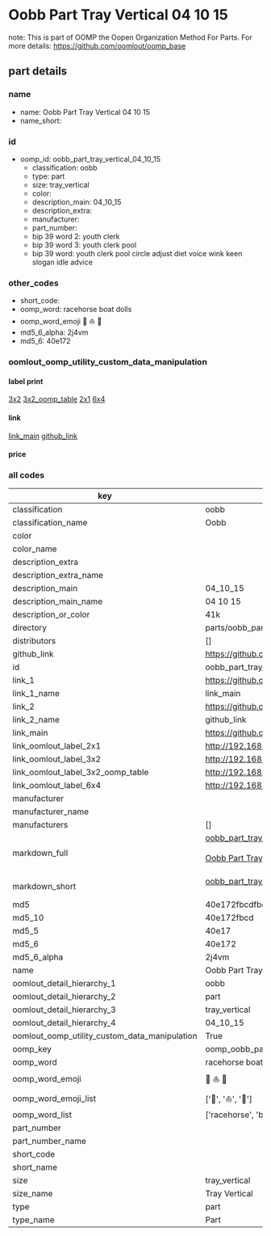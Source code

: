 # Oobb Part Tray Vertical 04 10 15  

note: This is part of OOMP the Oopen Organization Method For Parts. For more details: https://github.com/oomlout/oomp_base

##  part details





### name
* name: Oobb Part Tray Vertical 04 10 15
* name_short: 
### id
* oomp_id: oobb_part_tray_vertical_04_10_15
  * classification: oobb
  * type: part
  * size: tray_vertical
  * color: 
  * description_main: 04_10_15
  * description_extra: 
  * manufacturer: 
  * part_number: 
  * bip 39 word 2: youth clerk
  * bip 39 word 3: youth clerk pool
  * bip 39 word: youth clerk pool circle adjust diet voice wink keen slogan idle advice

### other_codes
* short_code: 
* oomp_word: racehorse boat dolls
* oomp_word_emoji :racehorse: :boat: :dolls:
* md5_6_alpha: 2j4vm
* md5_6: 40e172






### oomlout_oomp_utility_custom_data_manipulation
#### label print
[3x2](http://192.168.1.245:1112/?label=oomp%202j4vm)
[3x2_oomp_table](http://192.168.1.107:1112/?label=oomp%202j4vm)
[2x1](http://192.168.1.242:1112/?label=oomp%202j4vm)
[6x4](http://192.168.1.55:1112/?label=oomp%202j4vm)    

#### link

[link_main](https://github.com/oomlout/oomlout_oomp_current_version_messy/tree/main/parts/oobb_part_tray_vertical_04_10_15) [github_link](https://github.com/oomlout/oomlout_oomp_part_src/tree/main/parts/oobb_part_tray_vertical_04_10_15)                             

#### price







### all codes 
| key | value |  
| --- | --- |  
| classification | oobb |  
| classification_name | Oobb |  
| color |  |  
| color_name |  |  
| description_extra |  |  
| description_extra_name |  |  
| description_main | 04_10_15 |  
| description_main_name | 04 10 15 |  
| description_or_color | 41k |  
| directory | parts/oobb_part_tray_vertical_04_10_15 |  
| distributors | [] |  
| github_link | https://github.com/oomlout/oomlout_oomp_part_src/tree/main/parts/oobb_part_tray_vertical_04_10_15 |  
| id | oobb_part_tray_vertical_04_10_15 |  
| link_1 | https://github.com/oomlout/oomlout_oomp_current_version_messy/tree/main/parts/oobb_part_tray_vertical_04_10_15 |  
| link_1_name | link_main |  
| link_2 | https://github.com/oomlout/oomlout_oomp_part_src/tree/main/parts/oobb_part_tray_vertical_04_10_15 |  
| link_2_name | github_link |  
| link_main | https://github.com/oomlout/oomlout_oomp_current_version_messy/tree/main/parts/oobb_part_tray_vertical_04_10_15 |  
| link_oomlout_label_2x1 | http://192.168.1.242:1112/?label=oomp%202j4vm |  
| link_oomlout_label_3x2 | http://192.168.1.245:1112/?label=oomp%202j4vm |  
| link_oomlout_label_3x2_oomp_table | http://192.168.1.107:1112/?label=oomp%202j4vm |  
| link_oomlout_label_6x4 | http://192.168.1.55:1112/?label=oomp%202j4vm |  
| manufacturer |  |  
| manufacturer_name |  |  
| manufacturers | [] |  
| markdown_full | [oobb_part_tray_vertical_04_10_15](https://github.com/oomlout/oomlout_oomp_current_version_messy/tree/main/parts/oobb_part_tray_vertical_04_10_15)<br>[](https://github.com/oomlout/oomlout_oomp_current_version_messy/tree/main/parts/oobb_part_tray_vertical_04_10_15)<br>[Oobb Part Tray Vertical 04 10 15](https://github.com/oomlout/oomlout_oomp_current_version_messy/tree/main/parts/oobb_part_tray_vertical_04_10_15)<br><br> |  
| markdown_short | [oobb_part_tray_vertical_04_10_15](https://github.com/oomlout/oomlout_oomp_current_version_messy/tree/main/parts/oobb_part_tray_vertical_04_10_15)<br><br> |  
| md5 | 40e172fbcdfbdeacf681c293500a9ffb |  
| md5_10 | 40e172fbcd |  
| md5_5 | 40e17 |  
| md5_6 | 40e172 |  
| md5_6_alpha | 2j4vm |  
| name | Oobb Part Tray Vertical 04 10 15 |  
| oomlout_detail_hierarchy_1 | oobb |  
| oomlout_detail_hierarchy_2 | part |  
| oomlout_detail_hierarchy_3 | tray_vertical |  
| oomlout_detail_hierarchy_4 | 04_10_15 |  
| oomlout_oomp_utility_custom_data_manipulation | True |  
| oomp_key | oomp_oobb_part_tray_vertical_04_10_15 |  
| oomp_word | racehorse boat dolls |  
| oomp_word_emoji | :racehorse: :boat: :dolls: |  
| oomp_word_emoji_list | [':racehorse:', ':boat:', ':dolls:'] |  
| oomp_word_list | ['racehorse', 'boat', 'dolls'] |  
| part_number |  |  
| part_number_name |  |  
| short_code |  |  
| short_name |  |  
| size | tray_vertical |  
| size_name | Tray Vertical |  
| type | part |  
| type_name | Part |  
